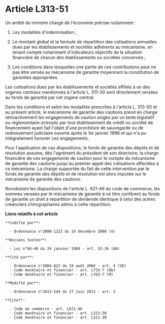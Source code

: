 # Article L313-51

Un arrêté du ministre chargé de l'économie précise notamment : 

1. Les modalités d'indemnisation ; 

2. Le montant global et la formule de répartition des cotisations annuelles dues par les établissements et sociétés adhérents
au mécanisme, en tenant compte notamment d'indicateurs objectifs de la situation financière de chacun des établissements ou
sociétés concernés ; 

3. Les conditions dans lesquelles une partie de ces contributions peut ne pas être versée au mécanisme de garantie moyennant
la constitution de garanties appropriées. 

Les cotisations dues par les établissements et sociétés affiliés à un des organes centraux mentionnés à l'article L. 511-30
sont directement versées au fonds de garantie par cet organe central. 

Dans les conditions et selon les modalités prescrites à l'article L. 313-50 et au présent article, le mécanisme de garantie
des cautions prend en charge rétroactivement les engagements de caution exigés par un texte législatif ou réglementaire
octroyés par tout établissement de crédit ou société de financement ayant fait l'objet d'une procédure de sauvegarde ou de
redressement judiciaire ouverte après le 1er janvier 1996 et qui n'a pu intégralement honorer ces engagements. 

Pour l'application de ces dispositions, le fonds de garantie des dépôts et de résolution assume, dès l'agrément du président
de son directoire, la charge financière de ces engagements de caution pour le compte du mécanisme de garantie des cautions
jusqu'au premier appel des cotisations affectées à ce mécanisme. La charge supportée du fait de cette intervention par le
fonds de garantie des dépôts et de résolution est alors imputée sur le mécanisme de garantie des cautions. 

Nonobstant les dispositions de l'article L. 621-46 du code de commerce, les sommes versées par le mécanisme de garantie à ce
titre confèrent au fonds de garantie un droit à répartition de dividende identique à celui des autres créanciers
chirographaires admis à cette répartition.

**Liens relatifs à cet article**

	**Codifié par**:

	  - Ordonnance n°2000-1223 du 14 décembre 2000 (V)

	**Anciens textes**:

	  - Loi n°84-46 du 24 janvier 1984 - art. 52-16 (Ab)

	**Cité par**:

	  - Ordonnance n°2004-823 du 19 août 2004 - art. 4 (VD)
	  - Code monétaire et financier - art. L733-7 (Ab)
	  - Code monétaire et financier - art. L763-7 (M)

	**Modifié par**:

	  - Ordonnance n°2013-544 du 27 juin 2013 - art. 3

	**Cite**:

	  - Code de commerce - art. L621-46
	  - Code monétaire et financier - art. L313-50
	  - Code monétaire et financier - art. L511-30
